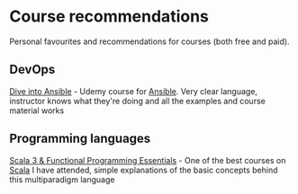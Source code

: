 # Course recommendations

Personal favourites and recommendations for courses (both free and paid).

## DevOps

[Dive into Ansible](https://www.udemy.com/course/diveintoansible/) - Udemy course for [Ansible](https://www.ansible.com/). Very clear language, instructor knows what they're doing and all the examples and course material works

## Programming languages

[Scala 3 & Functional Programming Essentials](https://rockthejvm.com/p/scala) - One of the best courses on [Scala](https://www.scala-lang.org/) I have attended, simple explanations of the basic concepts behind this multiparadigm language